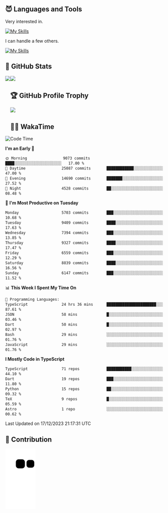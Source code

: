 <!-- # Hi there <img width="35" src="https://user-images.githubusercontent.com/50891407/148686885-0fefeb76-4cf6-473a-9e3e-889ce5513450.gif" /> I'm Yuta Ohira -->

<!-- ![alesion30](https://github.com/Alesion30/Alesion30/assets/50891407/5814fd76-9743-4cf8-89ff-b2be2fd49fb6) -->


<!--
[![Likes](https://badgen.org/img/zenn/alesion/likes?style=for-the-badge)](https://zenn.dev/alesion)
[![Followers](https://badgen.org/img/zenn/alesion/followers?style=for-the-badge)](https://zenn.dev/alesion)
[![Articles](https://badgen.org/img/zenn/alesion/articles?style=for-the-badge)](https://zenn.dev/alesion)
[![Books](https://badgen.org/img/zenn/alesion/books?style=for-the-badge)](https://zenn.dev/alesion?tab=books)
[![Scraps](https://badgen.org/img/zenn/alesion/scraps?style=for-the-badge)](https://zenn.dev/alesion?tab=scraps)

[![Contributions](https://badgen.org/img/qiita/alesion30/contributions?style=for-the-badge)](https://qiita.com/alesion30)
[![Followers](https://badgen.org/img/qiita/alesion30/followers?style=for-the-badge)](https://qiita.com/alesion30)
[![Articles](https://badgen.org/img/qiita/alesion30/articles?style=for-the-badge)](https://qiita.com/alesion30)
-->

<!-- <p align="left"> -->
  <!-- GitHub -->
<!--   <a href="https://github.com/alesion30/alesion30/">
    <img src="https://komarev.com/ghpvc/?username=alesion30" alt="alesion30" />
  </a>
  <a href="https://github.com/alesion30">
    <img height="20" src="https://img.shields.io/github/followers/alesion30?label=follow&logo=github&style=flat" />
  </a> -->
  <!-- Zenn -->
<!--   <a href="https://zenn.dev/alesion">
    <img src="https://zenn.badge.nikaera.com/s/alesion/likes?style=flat" alt="alesion likes" />
  </a>
  <a href="https://zenn.dev/alesion/articles">
    <img src="https://zenn.badge.nikaera.com/s/alesion/articles?style=flat" alt="alesion articles" />
  </a>
  <a href="https://zenn.dev/alesion/followers">
    <img src="https://zenn.badge.nikaera.com/s/alesion/followers?style=flat" alt="alesion followers" />
  </a>
  <a href="https://zenn.dev/alesion/books">
    <img src="https://zenn.badge.nikaera.com/s/alesion/books?style=flat" alt="alesion books" />
  </a>
  <a href="https://zenn.dev/alesion/scraps">
    <img src="https://zenn.badge.nikaera.com/s/alesion/scraps?style=flat" alt="alesion scraps" />
  </a> -->
  <!-- qiita -->
<!--   <a href="http://qiita.com/Alesion30">
    <img height="20" src="https://qiita-badge.apiapi.app/s/Alesion30/posts.svg" />
  </a>
    <img height="20" src="https://qiita-badge.apiapi.app/s/Alesion30/contributions.svg" />
  </a> -->
<!-- </p> -->

## 😈 Languages and Tools

Very interested in.

[![My Skills](https://skillicons.dev/icons?i=react,nextjs,typescript,flutter,firebase)](https://skillicons.dev)

I can handle a few others.

[![My Skills](https://skillicons.dev/icons?i=javascript,vue,nuxt,redux,electron,express,nodejs,deno,dart,python,flask,php,laravel,wordpress,go,rust,html,css,sass,tailwind,bootstrap,webpack,supabase,aws,dynamodb,mysql,figma,xd,vscode,latex)](https://skillicons.dev)

## 💎 GitHub Stats

<div>
  <img height="170" align="left" src="https://github-readme-stats.vercel.app/api?username=Alesion30&count_private=true&show_icons=true&title_color=81A1C1&text_color=ECEFF4&bg_color=2E3440&icon_color=D8DEE9&border_radius=10" />
  <img height="170" src="https://github-readme-stats.vercel.app/api/top-langs/?username=Alesion30&langs_count=8&layout=compact&title_color=81A1C1&text_color=ECEFF4&bg_color=2E3440&icon_color=D8DEE9&border_radius=10" />
</div>


## 🏆 GitHub Profile Trophy

<img width="800" src="https://github-profile-trophy.vercel.app/?username=Alesion30&theme=nord&no-frame=true"/>


## 🧑‍💻 WakaTime

<!--START_SECTION:waka-->
![Code Time](http://img.shields.io/badge/Code%20Time-2%2C824%20hrs%2046%20mins-blue)

**I'm an Early 🐤** 

```text
🌞 Morning                9073 commits        ████░░░░░░░░░░░░░░░░░░░░░   17.00 % 
🌆 Daytime                25087 commits       ████████████░░░░░░░░░░░░░   47.00 % 
🌃 Evening                14690 commits       ███████░░░░░░░░░░░░░░░░░░   27.52 % 
🌙 Night                  4528 commits        ██░░░░░░░░░░░░░░░░░░░░░░░   08.48 % 
```
📅 **I'm Most Productive on Tuesday** 

```text
Monday                   5703 commits        ███░░░░░░░░░░░░░░░░░░░░░░   10.68 % 
Tuesday                  9409 commits        ████░░░░░░░░░░░░░░░░░░░░░   17.63 % 
Wednesday                7394 commits        ███░░░░░░░░░░░░░░░░░░░░░░   13.85 % 
Thursday                 9327 commits        ████░░░░░░░░░░░░░░░░░░░░░   17.47 % 
Friday                   6559 commits        ███░░░░░░░░░░░░░░░░░░░░░░   12.29 % 
Saturday                 8839 commits        ████░░░░░░░░░░░░░░░░░░░░░   16.56 % 
Sunday                   6147 commits        ███░░░░░░░░░░░░░░░░░░░░░░   11.52 % 
```


📊 **This Week I Spent My Time On** 

```text
💬 Programming Languages: 
TypeScript               24 hrs 36 mins      ██████████████████████░░░   87.61 % 
JSON                     58 mins             █░░░░░░░░░░░░░░░░░░░░░░░░   03.46 % 
Dart                     50 mins             █░░░░░░░░░░░░░░░░░░░░░░░░   02.97 % 
Bash                     29 mins             ░░░░░░░░░░░░░░░░░░░░░░░░░   01.76 % 
JavaScript               29 mins             ░░░░░░░░░░░░░░░░░░░░░░░░░   01.76 % 
```

**I Mostly Code in TypeScript** 

```text
TypeScript               71 repos            ███████████░░░░░░░░░░░░░░   44.10 % 
Dart                     19 repos            ███░░░░░░░░░░░░░░░░░░░░░░   11.80 % 
Python                   15 repos            ██░░░░░░░░░░░░░░░░░░░░░░░   09.32 % 
TeX                      9 repos             █░░░░░░░░░░░░░░░░░░░░░░░░   05.59 % 
Astro                    1 repo              ░░░░░░░░░░░░░░░░░░░░░░░░░   00.62 % 
```




 Last Updated on 17/12/2023 21:17:31 UTC
<!--END_SECTION:waka-->


## 🐍 Contribution

<img src="https://github.com/Alesion30/Alesion30/blob/output/github-contribution-grid-snake.svg" alt="GitHub Snake dark" />

